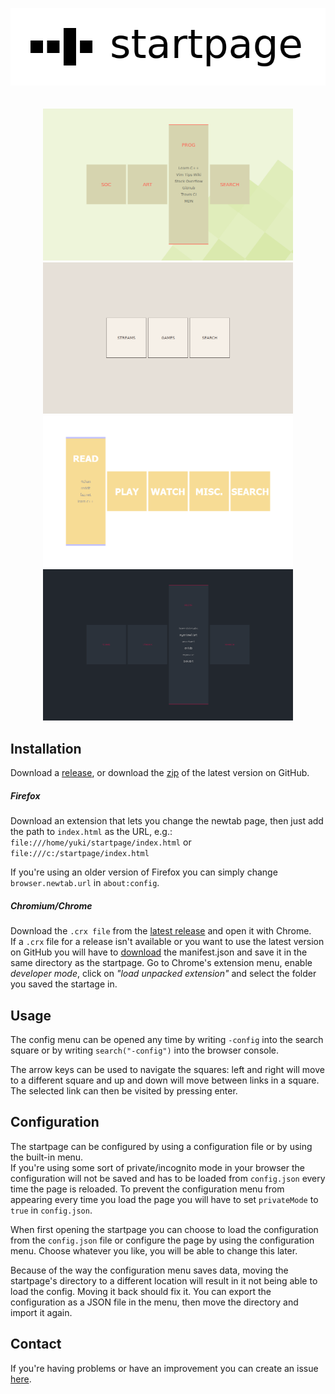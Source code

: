 <p align="center">
    <img alt="logo" src="/img/readme/logo.png?raw=true"><br><br><br>
    <img alt="example screenshot" src="/img/readme/screenshot-29032017-1.png?raw=true" width="400px">
    <img alt="example screenshot" src="/img/readme/screenshot-29032017-3.png?raw=true" width="400px"><br>
    <img alt="example screenshot" src="/img/readme/screenshot-29032017-4.png?raw=true" width="400px">
    <img alt="example screenshot" src="/img/readme/screenshot-29032017-2.png?raw=true" width="400px">
</p>


## Installation

Download a [release](https://github.com/fuyuneko/startpage/releases), or
download the [zip](https://github.com/fuyuneko/startpage/archive/master.zip)
of the latest version on GitHub.


##### Firefox

Download an extension that lets you change the newtab page, then just add the
path to `index.html` as the URL, e.g.:
`file:///home/yuki/startpage/index.html` or `file:///c:/startpage/index.html`

If you're using an older version of Firefox you can simply change
`browser.newtab.url` in `about:config`.

##### Chromium/Chrome

Download the `.crx file` from the
[latest release](https://github.com/fuyuneko/startpage/releases/latest) and open
it with Chrome.<br>
If a `.crx` file for a release isn't available or you want to use the latest
version on GitHub you will have to
[download](https://github.com/fuyuneko/startpage/blob/chromium-patch/manifest.json)
the manifest.json and save it in the same directory as the startpage. Go to
Chrome's extension menu, enable _developer mode_, click on
_"load unpacked extension"_ and select the folder you saved the startage in.


## Usage

The config menu can be opened any time by writing `-config` into the search
square or by writing `search("-config")` into the browser console.

The arrow keys can be used to navigate the squares: left and right will move to
a different square and up and down will move between links in a square. The
selected link can then be visited by pressing enter.


## Configuration

The startpage can be configured by using a configuration file or by using the
built-in menu.<br>
If you're using some sort of private/incognito mode in your browser the
configuration will not be saved and has to be loaded from `config.json`
every time the page is reloaded. To prevent the configuration menu from
appearing every time you load the page you will have to set `privateMode`
to `true` in `config.json`.

When first opening the startpage you can choose to load the configuration from
the `config.json` file or configure the page by using the configuration
menu. Choose whatever you like, you will be able to change this later.<br>

Because of the way the configuration menu saves data, moving the startpage's
directory to a different location will result in it not being able to load the
config. Moving it back should fix it. You can export the configuration as a JSON
file in the menu, then move the directory and import it again.


## Contact

If you're having problems or have an improvement you can create an issue
[here](https://github.com/fuyuneko/startpage/issues).

